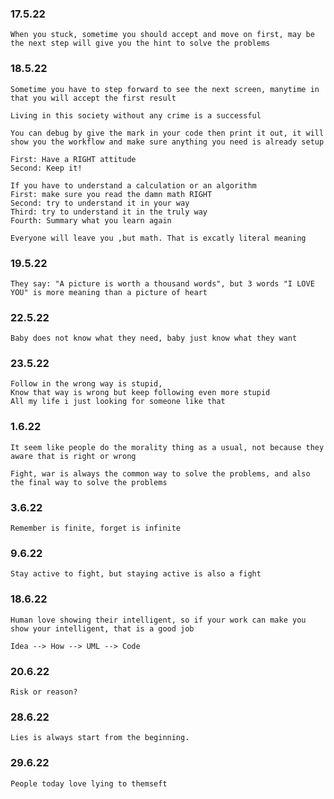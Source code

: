 ### 17.5.22
```
When you stuck, sometime you should accept and move on first, may be the next step will give you the hint to solve the problems
```
### 18.5.22
```
Sometime you have to step forward to see the next screen, manytime in that you will accept the first result
```
```
Living in this society without any crime is a successful
```
```
You can debug by give the mark in your code then print it out, it will show you the workflow and make sure anything you need is already setup
```
```
First: Have a RIGHT attitude
Second: Keep it!
```
```
If you have to understand a calculation or an algorithm
First: make sure you read the damn math RIGHT
Second: try to understand it in your way
Third: try to understand it in the truly way
Fourth: Summary what you learn again
```
```
Everyone will leave you ,but math. That is excatly literal meaning
```
### 19.5.22
```
They say: "A picture is worth a thousand words", but 3 words "I LOVE YOU" is more meaning than a picture of heart
```

### 22.5.22
```
Baby does not know what they need, baby just know what they want
```

### 23.5.22
```
Follow in the wrong way is stupid,
Know that way is wrong but keep following even more stupid
All my life i just looking for someone like that
```
### 1.6.22

```
It seem like people do the morality thing as a usual, not because they aware that is right or wrong
```

```
Fight, war is always the common way to solve the problems, and also the final way to solve the problems
```
### 3.6.22
```
Remember is finite, forget is infinite
```

### 9.6.22
```
Stay active to fight, but staying active is also a fight
```

### 18.6.22
```
Human love showing their intelligent, so if your work can make you show your intelligent, that is a good job
```

```
Idea --> How --> UML --> Code 
```

### 20.6.22
```
Risk or reason?
```
### 28.6.22

```
Lies is always start from the beginning.
```

### 29.6.22
```
People today love lying to themseft
```

